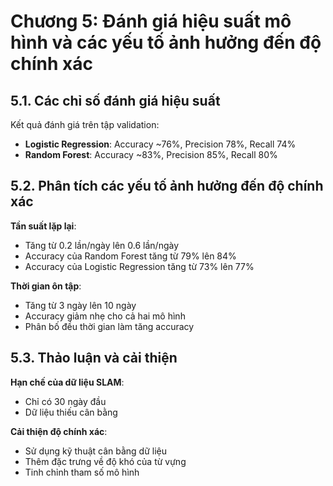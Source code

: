 # Chương 5: Đánh giá hiệu suất mô hình và các yếu tố ảnh hưởng đến độ chính xác

## 5.1. Các chỉ số đánh giá hiệu suất

Kết quả đánh giá trên tập validation:

-   **Logistic Regression**: Accuracy ~76%, Precision 78%, Recall 74%
-   **Random Forest**: Accuracy ~83%, Precision 85%, Recall 80%

## 5.2. Phân tích các yếu tố ảnh hưởng đến độ chính xác

**Tần suất lặp lại**:

-   Tăng từ 0.2 lần/ngày lên 0.6 lần/ngày
-   Accuracy của Random Forest tăng từ 79% lên 84%
-   Accuracy của Logistic Regression tăng từ 73% lên 77%

**Thời gian ôn tập**:

-   Tăng từ 3 ngày lên 10 ngày
-   Accuracy giảm nhẹ cho cả hai mô hình
-   Phân bố đều thời gian làm tăng accuracy

## 5.3. Thảo luận và cải thiện

**Hạn chế của dữ liệu SLAM**:

-   Chỉ có 30 ngày đầu
-   Dữ liệu thiếu cân bằng

**Cải thiện độ chính xác**:

-   Sử dụng kỹ thuật cân bằng dữ liệu
-   Thêm đặc trưng về độ khó của từ vựng
-   Tinh chỉnh tham số mô hình
